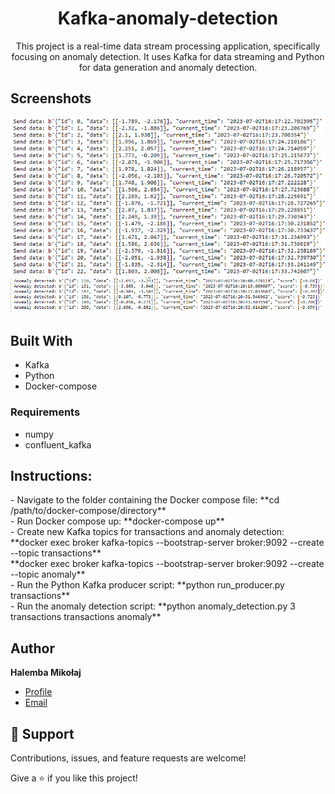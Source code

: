 <h1 align="center">Kafka-anomaly-detection</h1>
<p align="center">This project is a real-time data stream processing application, specifically focusing on anomaly detection. It uses Kafka for data streaming and Python for data generation and anomaly detection.</p>

## Screenshots
![kafka-anomaly](https://github.com/mikolaj-halemba/Kafka-anomaly-detection/blob/main/images/image_1.png)
![kafka-anomaly](https://github.com/mikolaj-halemba/Kafka-anomaly-detection/blob/main/images/image_2.png)

## Built With
- Kafka
- Python
- Docker-compose

### Requirements
- numpy
- confluent_kafka

<h2> Instructions: </h2>
- Navigate to the folder containing the Docker compose file: **cd /path/to/docker-compose/directory** <br/>
- Run Docker compose up: **docker-compose up** <br/>
- Create new Kafka topics for transactions and anomaly detection:<br/>
	**docker exec broker kafka-topics --bootstrap-server broker:9092 --create --topic transactions** <br/>
	**docker exec broker kafka-topics --bootstrap-server broker:9092 --create --topic anomaly** <br/>
- Run the Python Kafka producer script: **python run_producer.py transactions** <br/>
- Run the anomaly detection script: **python anomaly_detection.py 3 transactions transactions anomaly** <br/>
	
	
## Author

**Halemba Mikołaj**


- [Profile](https://github.com/mikolaj-halemba "Halemba Mikołaj")
- [Email](mailto:mikolaj.halemba96@gmail.com?subject=Hi "Hi!")


## 🤝 Support

Contributions, issues, and feature requests are welcome!

Give a ⭐️ if you like this project!	
